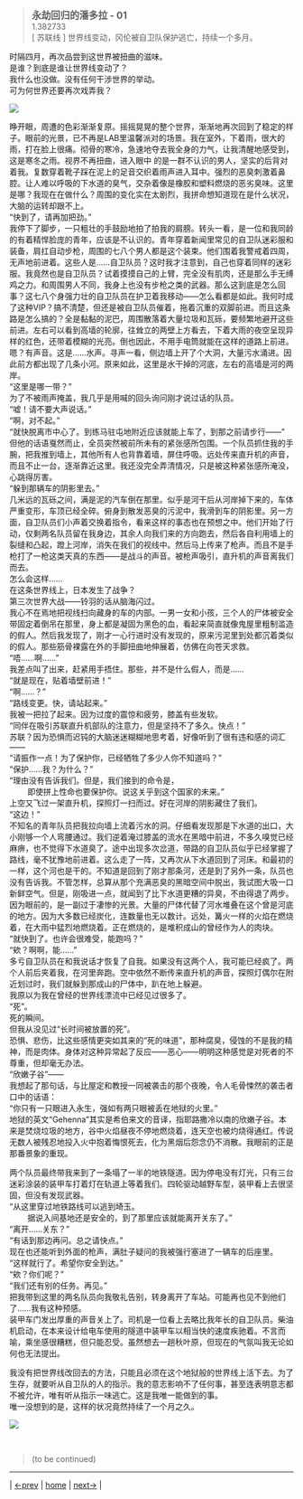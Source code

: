 > <big> **永劫回归的潘多拉 - 01** </big>  
> 1.382733  
> [ 苏联线 ] 世界线变动，冈伦被自卫队保护逃亡，持续一个多月。

时隔四月，再次品尝到这世界被扭曲的滋味。  
是谁？到底是谁让世界线变动了？  
我什么也没做。没有任何干涉世界的举动。  
可为何世界还要再次戏弄我？  

![](../pics/039.png)

睁开眼，周遭的色彩渐渐复原。摇摇晃晃的整个世界，渐渐地再次回到了稳定的样子。眼前的光景，已不再是LAB里温馨派对的场景。我在室外，下着雨，很大的雨，打在脸上很痛。彻骨的寒冷，急速地夺去我全身的力气，让我清醒地感受到，这是寒冬之雨。视界不再扭曲，进入眼中 的是一群不认识的男人，坚实的后背对着我。复数穿着靴子踩在泥上的足音交织着雨声进入耳中。强烈的恶臭刺激着鼻腔。让人难以呼吸的下水道的臭气，交杂着像是橡胶和塑料燃烧的恶劣臭味。这里是哪？我现在在做什么？周围的变化实在太剧烈，我拼命想知道现在是什么状况，大脑的运转却跟不上。  
“快到了，请再加把劲。”  
我停下了脚步，一只粗壮的手鼓励地拍了拍我的肩膀。转头一看，是一位和我同龄的有着精悍脸庞的青年，应该是不认识的。青年穿着新闻里常见的自卫队迷彩服和装备，肩扛自动步枪，周围的七八个男人都是这个装束。他们围着我警戒着四周，无声地前进着。这些人是……自卫队员？这时我才注意到，自己也穿着同样的迷彩服。我竟然也是自卫队员？试着摸摸自己的上臂，完全没有肌肉，还是那么手无缚鸡之力。和周围男人不同，我身上也没有步枪之类的武器。那么这到底是怎么回事？这七八个身强力壮的自卫队员在护卫着我移动——怎么看都是如此。我何时成了这种VIP？搞不清楚，但还是被自卫队员催着，拖着沉重的双脚前进。而且这条路是怎么搞的？全是黏黏的泥巴，周围散落着大量垃圾和瓦砾，要频繁地避开这些前进。左右可以看到高墙的轮廓，往耸立的两壁上方看去，下着大雨的夜空呈现异样的红色，还带着模糊的光亮。倒也因此，不用手电筒就能在这样的道路上前进。  
嗯？有声音。这是……水声。寻声一看，侧边墙上开了个大洞，大量污水涌进。因此前方都出现了几条小河。原来如此，这里是水干掉的河底，左右的高墙是河的两岸。  
“这里是哪一带？”  
为了不被雨声掩盖，我几乎是用喊的回头询问刚才说过话的队员。  
“嘘！请不要大声说话。”  
“啊，对不起。”  
“就快脱离市中心了。到练马驻屯地附近应该就能上车了，到那之前请步行——”  
但他的话语戛然而止，全员突然被前所未有的紧张感所包围。一个队员抓住我的手腕，把我推到墙上，其他所有人也背靠着墙，屏住呼吸。远处传来直升机的声音，而且不止一台，逐渐靠近这里。我还没完全弄清情况，只是被这种紧张感所淹没，心跳得厉害。  
“躲到那辆车的阴影里去。”  
几米远的瓦砾之间，满是泥的汽车倒在那里。似乎是河干后从河岸掉下来的，车体严重变形，车顶已经全碎。俯身到散发恶臭的污泥中，我滑到车的阴影里。另一方面，自卫队员们小声着交换着指令，看来这样的事态也在预想之中。他们开始了行动，仅剩两名队员留在我身边，其余人向我们来的方向跑去，然后各自利用墙上的裂缝和凸起，蹬上河岸，消失在我们的视线中。然后马上传来了枪声。而且不是手枪打了一枪这类天真的东西——是战斗的声音。被枪声吸引，直升机的声音离我们而去。  
怎么会这样……  
在这条世界线上，日本发生了战争？  
第三次世界大战——铃羽的话从脑海闪过。  
我心不在焉地把视线扫向藏身的车的内部。一男一女和小孩，三个人的尸体被安全带固定着倒吊在那里，身上都是凝固为黑色的血，看起来简直就像鬼屋里粗制滥造的假人。然后我发现了，刚才一心行进时没有发现的，原来污泥里到处都沉着类似的假人。那些筋骨裸露在外的手脚扭曲地伸展着，仿佛在向苍天求救。  
“唔……啊……”  
我差点叫了出来，赶紧用手捂住。那些，并不是什么假人，而是……  
“就是现在，贴着墙壁前进！”  
“啊……？”  
“路线变更。快，请站起来。”  
我被一把拉了起来。因为过度的震惊和疲劳，膝盖有些发软。  
“同伴在吸引苏联直升机部队的注意力，但是坚持不了多久。快点！”  
苏联？因为恐惧而迟钝的大脑迷迷糊糊地思考着，好像听到了很有违和感的词汇——  
“请振作一点！为了保护你，已经牺牲了多少人你不知道吗？”  
“保护……我？为什么？”  
“理由没有告诉我们。但是，我们接到的命令是，  
&emsp;&emsp; 即使拼上性命也要保护你。说这关乎到这个国家的未来。”  
上空又飞过一架直升机，探照灯一扫而过。好在河岸的阴影藏住了我们。  
“这边！”  
不知名的青年队员把我拉向墙上流着污水的洞。仔细看发现那是下水道的出口，大小刚够一个人弯腰通过。我们逆着淹过膝盖的流水在黑暗中前进，不多久嗅觉已经麻痹，也不觉得下水道臭了。途中出现多次岔道，带路的自卫队员似乎已经掌握了路线，毫不犹豫地前进着。这么走了一阵，又再次从下水道回到了河床。和最初的一样，这个河也是干的。不知道是回到了刚才那条河，还是到了另外一条，队员也没有告诉我。不管怎样，总算从那个充满恶臭的黑暗空间中脱出，我试图大吸一口新鲜空气。但是，刚吸进一点，就闻到了比下水道更糟的异臭，不由得退了两步。因为眼前的，是一副过于凄惨的光景。大量的尸体代替了河水堆叠在这个曾是河底的地方。因为大多数已经炭化，连数量也无以数计。远处，篝火一样的火焰在燃烧着，在大雨中猛烈地燃烧着。正在燃烧的，是堆积成山的曾经作为人的肉块。  
“就快到了。也许会很难受，能跑吗？”  
“欸？啊啊，能……”  
多亏自卫队员在和我说话才恢复了自我。如果没有这两个人，我可能已经疯了。两个人前后夹着我，在河里奔跑。空中依然不断传来直升机的声音，探照灯偶尔在附近划过时，我们就躲到那成山的尸体中，趴在地上躲避。  
我原以为我在曾经的世界线漂流中已经见过很多了。  
“死”。  
死的瞬间。  
但我从没见过“长时间被放置的死”。  
恐惧、悲伤，比这些感情更突如其来的“死的味道”，那种腐臭，侵蚀的不是我的精神，而是肉体。身体对这种异常起了反应——恶心——明明这种感觉是对死者的不尊重，但却毫无办法。  
“欣嫩子谷”——  
我想起了那句话，与比屋定和教授一同被袭击的那个夜晚，令人毛骨悚然的袭击者口中的话语：  
“你只有一只眼进入永生，强如有两只眼被丢在地狱的火里。”  
地狱的英文“Gehenna”其实是希伯来文的音译，指耶路撒冷以南的欣嫩子谷。本来是焚烧垃圾的地方，谷中火焰昼夜不停地燃烧着，连天空也被灼烧得通红。传说无数人被残忍地投入火中抱着悔恨死去，化为黑烟后怨念仍不消散。我眼前的正是那番景象的重现。  

两个队员最终带我来到了一条塌了一半的地铁隧道。因为停电没有灯光，只有三台迷彩涂装的装甲车打着灯在轨道上等着我们。四轮驱动越野车型，装甲看上去很坚固，但没有发现武器。  
“从这里穿过地铁路线可以逃到埼玉。  
&emsp;&emsp; 据说入间基地还是安全的，到了那里应该就能离开关东了。”  
“离开……关东？”  
“有话到那边再问。总之请快点。”  
现在也还能听到外面的枪声，满肚子疑问的我被强行塞进了一辆车的后座里。  
“这样就行了。希望你安全到达。”  
“欸？你们呢？”  
“我们还有别的任务。再见。”  
把我带到这里的两名队员向我敬礼告别，转身离开了车站。可能再也见不到他们了……我有这种预感。  
装甲车门发出厚重的声音关上了。司机是一位看上去略比我年长的自卫队员。柴油机启动，在本来设计给电车使用的隧道中装甲车以相当快的速度疾驰着。不言而喻，乘坐感很糟糕，但只能忍受。虽然想去一趟秋叶原，但现在的气氛叫我无论如何也无法提出。  

我没有把世界线改回去的方法，只能且必须在这个地狱般的世界线上活下去。为了生存，就要听从自卫队的人的指示。我的意志影响不了任何事，甚至连表明意志都不被允许，唯有听从指示一味逃亡。这是我唯一能做到的事。  
唯一没想到的是，这样的状况竟然持续了一个月之久。  

![](../pics/040.png)


<br/>

> (to be continued)
---

| [←prev](./0027) | [home](../../) | [next→](./0029) |

